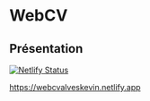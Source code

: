 # WebCV

## Présentation

[![Netlify Status](https://api.netlify.com/api/v1/badges/d243fdbf-c849-4c12-a3b2-3f409b425441/deploy-status)](https://app.netlify.com/sites/webcvalveskevin/deploys)

https://webcvalveskevin.netlify.app
